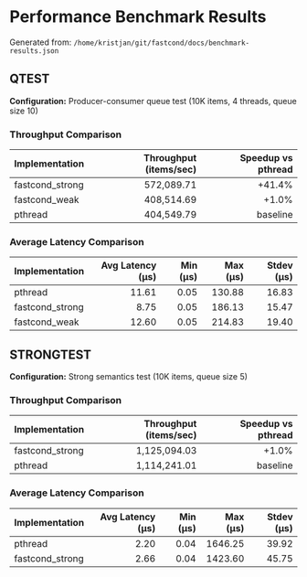 # Performance Benchmark Results

Generated from: `/home/kristjan/git/fastcond/docs/benchmark-results.json`

## QTEST
**Configuration:** Producer-consumer queue test (10K items, 4 threads, queue size 10)
### Throughput Comparison
| Implementation | Throughput (items/sec) | Speedup vs pthread |
|---|---:|---:|
| fastcond_strong | 572,089.71 | +41.4% |
| fastcond_weak | 408,514.69 | +1.0% |
| pthread | 404,549.79 | baseline |

### Average Latency Comparison
| Implementation | Avg Latency (μs) | Min (μs) | Max (μs) | Stdev (μs) |
|---|---:|---:|---:|---:|
| pthread | 11.61 | 0.05 | 130.88 | 16.83 |
| fastcond_strong | 8.75 | 0.05 | 186.13 | 15.47 |
| fastcond_weak | 12.60 | 0.05 | 214.83 | 19.40 |

## STRONGTEST
**Configuration:** Strong semantics test (10K items, queue size 5)
### Throughput Comparison
| Implementation | Throughput (items/sec) | Speedup vs pthread |
|---|---:|---:|
| fastcond_strong | 1,125,094.03 | +1.0% |
| pthread | 1,114,241.01 | baseline |

### Average Latency Comparison
| Implementation | Avg Latency (μs) | Min (μs) | Max (μs) | Stdev (μs) |
|---|---:|---:|---:|---:|
| pthread | 2.20 | 0.04 | 1646.25 | 39.92 |
| fastcond_strong | 2.66 | 0.04 | 1423.60 | 45.75 |
